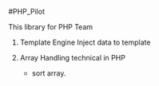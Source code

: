 #PHP_Pilot

This library for PHP Team

1. Template Engine 
	Inject data to template

2. Array Handling technical in PHP 
	- sort array.